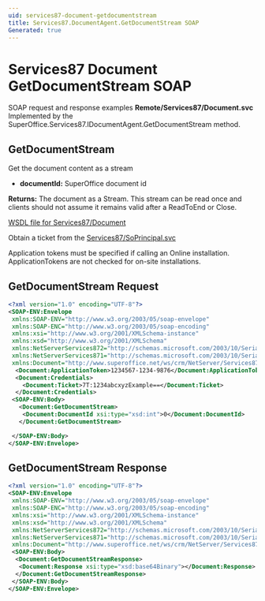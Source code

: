 ```yaml
---
uid: services87-document-getdocumentstream
title: Services87.DocumentAgent.GetDocumentStream SOAP
Generated: true
---
```


# Services87 Document GetDocumentStream SOAP

SOAP request and response examples **Remote/Services87/Document.svc**
Implemented by the <see cref="M:SuperOffice.Services87.IDocumentAgent.GetDocumentStream">SuperOffice.Services87.IDocumentAgent.GetDocumentStream</see> method.

## GetDocumentStream

Get the document content as a stream

* **documentId:** SuperOffice document id

**Returns:** The document as a Stream. This stream can be read once and clients should not assume it remains valid after a ReadToEnd or Close.


[WSDL file for Services87/Document](../Services87-Document.md)

Obtain a ticket from the [Services87/SoPrincipal.svc](../SoPrincipal/index.md)

Application tokens must be specified if calling an Online installation. ApplicationTokens are not checked for on-site installations.

## GetDocumentStream Request

```xml
<?xml version="1.0" encoding="UTF-8"?>
<SOAP-ENV:Envelope
 xmlns:SOAP-ENV="http://www.w3.org/2003/05/soap-envelope"
 xmlns:SOAP-ENC="http://www.w3.org/2003/05/soap-encoding"
 xmlns:xsi="http://www.w3.org/2001/XMLSchema-instance"
 xmlns:xsd="http://www.w3.org/2001/XMLSchema"
 xmlns:NetServerServices872="http://schemas.microsoft.com/2003/10/Serialization/Arrays"
 xmlns:NetServerServices871="http://schemas.microsoft.com/2003/10/Serialization/"
 xmlns:Document="http://www.superoffice.net/ws/crm/NetServer/Services87">
  <Document:ApplicationToken>1234567-1234-9876</Document:ApplicationToken>
  <Document:Credentials>
    <Document:Ticket>7T:1234abcxyzExample==</Document:Ticket>
  </Document:Credentials>
 <SOAP-ENV:Body>
   <Document:GetDocumentStream>
    <Document:DocumentId xsi:type="xsd:int">0</Document:DocumentId>
   </Document:GetDocumentStream>

 </SOAP-ENV:Body>
</SOAP-ENV:Envelope>

```


## GetDocumentStream Response

```xml
<?xml version="1.0" encoding="UTF-8"?>
<SOAP-ENV:Envelope
 xmlns:SOAP-ENV="http://www.w3.org/2003/05/soap-envelope"
 xmlns:SOAP-ENC="http://www.w3.org/2003/05/soap-encoding"
 xmlns:xsi="http://www.w3.org/2001/XMLSchema-instance"
 xmlns:xsd="http://www.w3.org/2001/XMLSchema"
 xmlns:NetServerServices872="http://schemas.microsoft.com/2003/10/Serialization/Arrays"
 xmlns:NetServerServices871="http://schemas.microsoft.com/2003/10/Serialization/"
 xmlns:Document="http://www.superoffice.net/ws/crm/NetServer/Services87">
 <SOAP-ENV:Body>
  <Document:GetDocumentStreamResponse>
   <Document:Response xsi:type="xsd:base64Binary"></Document:Response>
  </Document:GetDocumentStreamResponse>
 </SOAP-ENV:Body>
</SOAP-ENV:Envelope>

```

